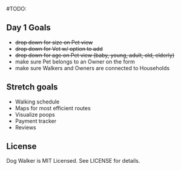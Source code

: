 #TODO:

## Day 1 Goals
* ~~drop down for size on Pet view~~
* ~~drop down for Vet w/ option to add~~
* ~~drop down for age on Pet view (baby, young, adult, old, elderly)~~
* make sure Pet belongs to an Owner on the form
* make sure Walkers and Owners are connected to Households

## Stretch goals
* Walking schedule
* Maps for most efficient routes
* Visualize poops 
* Payment tracker
* Reviews

## License

Dog Walker is MIT Licensed. See LICENSE for details.
